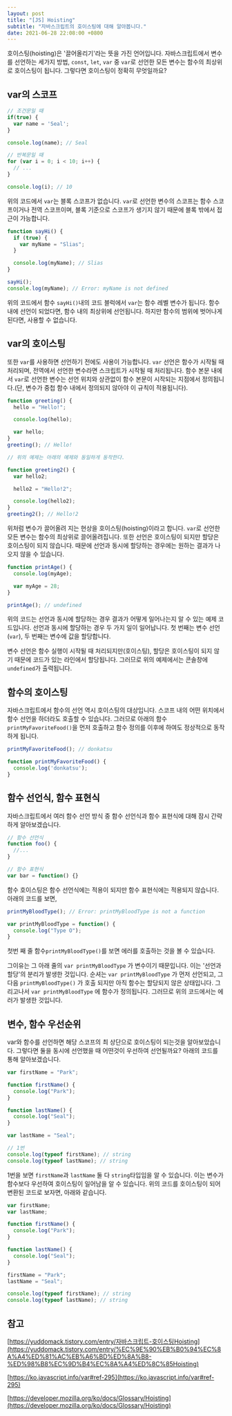 ```yaml
---
layout: post
title: "[JS] Hoisting"
subtitle: "자바스크립트의 호이스팅에 대해 알아봅니다."
date: 2021-06-28 22:08:00 +0800
---
```


호이스팅(hoisting)은 '끌어올리기'라는 뜻을 가진 언어입니다. 자바스크립트에서 변수를 선언하는 세가지 방법, `const`, `let`, `var` 중 `var`로 선언한 모든 변수는 함수의 최상위로 호이스팅이 됩니다. 그렇다면 호이스팅이 정확히 무엇일까요?

## var의 스코프

```jsx
// 조건문일 때
if(true) {
  var name = 'Seal';
}

console.log(name); // Seal

// 반복문일 때
for (var i = 0; i < 10; i++) {
  // ...
}

console.log(i); // 10
```

위의 코드에서 `var`는 블록 스코프가 없습니다. `var`로 선언한 변수의 스코프는 함수 스코프이거나 전역 스코프이며, 블록 기준으로 스코프가 생기지 않기 때문에 블록 밖에서 접근이 가능합니다.

```jsx
function sayHi() {
  if (true) {
    var myName = "Slias";
  }

  console.log(myName); // Slias
}

sayHi();
console.log(myName); // Error: myName is not defined
```

위의 코드에서 함수 `sayHi()`내의 코드 블럭에서 `var`는 함수 레벨 변수가 됩니다. 함수 내에 선언이 되었다면, 함수 내의 최상위에 선언됩니다. 하지만 함수의 범위에 벗어나게 된다면, 사용할 수 없습니다.

## var의 호이스팅

또한 `var`를 사용하면 선언하기 전에도 사용이 가능합니다. `var` 선언은 함수가 시작될 때 처리되며, 전역에서 선언한 변수라면 스크립트가 시작될 때 처리됩니다. 함수 본문 내에서 `var`로 선언한 변수는 선언 위치와 상관없이 함수 본문이 시작되는 지점에서 정의됩니다.(단, 변수가 중첩 함수 내에서 정의되지 않아야 이 규칙이 적용됩니다).

```jsx
function greeting() {
  hello = "Hello!";

  console.log(hello);

  var hello;
}
greeting(); // Hello!

// 위의 예제는 아래의 예제와 동일하게 동작한다.

function greeting2() {
  var hello2;

  hello2 = "Hello!2";

  console.log(hello2);
}
greeting2(); // Hello!2

```

위처럼 변수가 끌어올려 지는 현상을 호이스팅(hoisting)이라고 합니다. `var`로 선언한 모든 변수는 함수의 최상위로 끌어올려집니다. 또한 선언은 호이스팅이 되지만 할당은 호이스팅이 되지 않습니다. 때문에 선언과 동시에 할당하는 경우에는 원하는 결과가 나오지 않을 수 있습니다.

```jsx
function printAge() {
  console.log(myAge);

  var myAge = 28;
}

printAge(); // undefined
```

위의 코드는 선언과 동시에 할당하는 경우 결과가 어떻게 일어나는지 알 수 있는 예제 코드입니다. 선언과 동시에 할당하는 경우 두 가지 일이 일어납니다. 첫 번째는 변수 선언(`var`), 두 번째는 변수에 값을 할당합니다.

변수 선언은 함수 실행이 시작될 때 처리되지만(호이스팅), 할당은 호이스팅이 되지 않기 때문에 코드가 있는 라인에서 할당됩니다. 그러므로 위의 예제에서는 콘솔창에 `undefined`가 출력됩니다.

## 함수의 호이스팅

자바스크립트에서 함수의 선언 역시 호이스팅의 대상입니다. 스코프 내의 어떤 위치에서 함수 선언을 하더라도 호출할 수 있습니다. 그러므로 아래의 함수 `printMyFavoriteFood()`을 먼저 호출하고 함수 정의를 이후에 하여도 정상적으로 동작하게 됩니다.

```jsx
printMyFavoriteFood(); // donkatsu

function printMyFavoriteFood() {
  console.log('donkatsu');
}
```

## 함수 선언식, 함수 표현식

자바스크립트에서 여러 함수 선언 방식 중 함수 선언식과 함수 표현식에 대해 잠시 간략하게 알아보겠습니다.

```jsx
// 함수 선언식
function foo() {
  //...
}

// 함수 표현식
var bar = function() {}
```

함수 호이스팅은 함수 선언식에는 적용이 되지만 함수 표현식에는 적용되지 않습니다. 아래의 코드를 보면,

```jsx
printMyBloodType(); // Error: printMyBloodType is not a function

var printMyBloodType = function() {
  console.log("Type O");
}
```

첫번 째 줄 함수`printMyBloodType()`를 보면 에러를 호출하는 것을 볼 수 있습니다. 

그이유는 그 아래 줄의 `var printMyBloodType` 가 변수이기 때문입니다. 이는 '선언과 할당'의 분리가 발생한 것입니다. 순셔는 `var printMyBloodType` 가 먼저 선언되고, 그 다음 `printMyBloodType()` 가 호출 되지만 아직 함수는 할당되지 않은 상태입니다. 그리고나서 `var printMyBloodType` 에 함수가 정의됩니다. 그러므로 위의 코드에서는 에러가 발생한 것입니다.

## 변수, 함수 우선순위

var와 함수를 선언하면 해당 스코프의 최 상단으로 호이스팅이 되는것을 알아보았습니다. 그렇다면 둘을 동시에 선언했을 때 어떤것이 우선하여 선언될까요? 아래의 코드를 통해 알아보겠습니다.

```jsx
var firstName = "Park";

function firstName() {
  console.log("Park");
}

function lastName() {
  console.log("Seal");
}

var lastName = "Seal";

// 1번
console.log(typeof firstName); // string
console.log(typeof lastName); // string
```

1번을 보면 `firstName`과 `lastName` 둘 다 `string`타입임을 알 수 있습니다. 이는 변수가 함수보다 우선하여 호이스팅이 일어남을 알 수 있습니다. 위의 코드를 호이스팅이 되어 변환된 코드로 보자면, 아래와 같습니다.

```jsx
var firstName;
var lastName;

function firstName() {
  console.log("Park");
}

function lastName() {
  console.log("Seal");
}

firstName = "Park";
lastName = "Seal";

console.log(typeof firstName); // string
console.log(typeof lastName); // string
```

## 참고

[https://yuddomack.tistory.com/entry/자바스크립트-호이스팅Hoisting](https://yuddomack.tistory.com/entry/%EC%9E%90%EB%B0%94%EC%8A%A4%ED%81%AC%EB%A6%BD%ED%8A%B8-%ED%98%B8%EC%9D%B4%EC%8A%A4%ED%8C%85Hoisting)

[https://ko.javascript.info/var#ref-295](https://ko.javascript.info/var#ref-295)

[https://developer.mozilla.org/ko/docs/Glossary/Hoisting](https://developer.mozilla.org/ko/docs/Glossary/Hoisting)